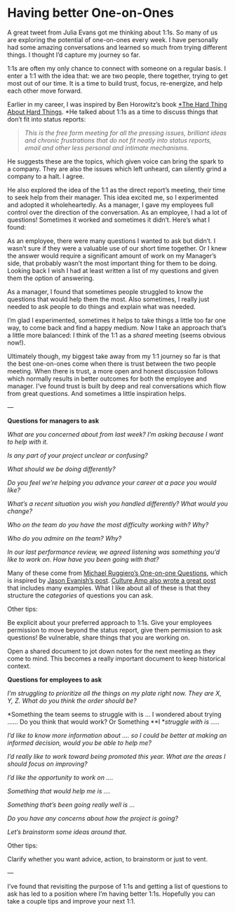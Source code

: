 
# Having better One-on-Ones

A great tweet from Julia Evans got me thinking about 1:1s. So many of us are exploring the potential of one-on-ones every week. I have personally had some amazing conversations and learned so much from trying different things. I thought I’d capture my journey so far.

1:1s are often my only chance to connect with someone on a regular basis. I enter a 1:1 with the idea that: we are two people, there together, trying to get most out of our time. It is a time to build trust, focus, re-energize, and help each other move forward.

Earlier in my career, I was inspired by Ben Horowitz’s book [*The Hard Thing About Hard Things](https://www.amazon.com/Hard-Thing-About-Things-Building/dp/0062273205). *He talked about 1:1s as a time to discuss things that don’t fit into status reports:
> *This is the free form meeting for all the pressing issues, brilliant ideas and chronic frustrations that do not fit neatly into status reports, email and other less personal and intimate mechanisms.*

He suggests these are the topics, which given voice can bring the spark to a company. They are also the issues which left unheard, can silently grind a company to a halt. I agree.

He also explored the idea of the 1:1 as the direct report’s meeting, their time to seek help from their manager. This idea excited me, so I experimented and adopted it wholeheartedly. As a manager, I gave my employees full control over the direction of the conversation. As an employee, I had a lot of questions! Sometimes it worked and sometimes it didn’t. Here’s what I found:

As an employee, there were many questions I wanted to ask but didn’t. I wasn’t sure if they were a valuable use of our short time together. Or I knew the answer would require a significant amount of work on my Manager’s side, that probably wasn’t the most important thing for them to be doing. Looking back I wish I had at least written a list of my questions and given them the option of answering.

As a manager, I found that sometimes people struggled to know the questions that would help them the most. Also sometimes, I really just needed to ask people to do things and explain what was needed.

I’m glad I experimented, sometimes it helps to take things a little too far one way, to come back and find a happy medium. Now I take an approach that’s a little more balanced: I think of the 1:1 as a *shared* meeting (seems obvious now!).

Ultimately though, my biggest take away from my 1:1 journey so far is that the best one-on-ones come when there is trust between the two people meeting. When there is trust, a more open and honest discussion follows which normally results in better outcomes for both the employee and manager. I’ve found trust is built by deep and real conversations which flow from great questions. And sometimes a little inspiration helps.

—

**Questions for managers to ask**

*What are you concerned about from last week? I’m asking because I want to help with it.*

*Is any part of your project unclear or confusing?*

*What should we be doing differently?*

*Do you feel we’re helping you advance your career at a pace you would like?*

*What’s a recent situation you wish you handled differently? What would you change?*

*Who on the team do you have the most difficulty working with? Why?*

*Who do you admire on the team? Why?*

*In our last performance review, we agreed listening was something you’d like to work on. How have you been going with that?*

Many of these come from [Michael Ruggiero’s One-on-one Questions](https://gist.github.com/mjamesruggiero/c17eb4f83789eaa6c835e4984fddb38f), which is inspired by [Jason Evanish’s post](https://jasonevanish.com/2014/05/29/101-questions-to-ask-in-1-on-1s/). [Culture Amp also wrote a great post](https://blog.cultureamp.com/great-one-on-one-meeting-questions) that includes many examples. What I like about all of these is that they structure the *categories* of questions you can ask.

Other tips:

Be explicit about your preferred approach to 1:1s. Give your employees permission to move beyond the status report, give them permission to ask questions! Be vulnerable, share things that you are working on.

Open a shared document to jot down notes for the next meeting as they come to mind. This becomes a really important document to keep historical context.

**Questions for employees to ask**

*I’m struggling to prioritize all the things on my plate right now. They are X, Y, Z. What do you think the order should be?*

*Something the team seems to struggle with is … I wondered about trying …… Do you think that would work? Or Something **I **struggle with is …..*

*I’d like to know more information about …. so I could be better at making an informed decision, would you be able to help me?*

*I’d really like to work toward being promoted this year. What are the areas I should focus on improving?*

*I’d like the opportunity to work on ….*

*Something that would help me is ….*

*Something that’s been going really well is …*

*Do you have any concerns about how the project is going?*

*Let’s brainstorm some ideas around that.*

Other tips:

Clarify whether you want advice, action, to brainstorm or just to vent.

—

I’ve found that revisiting the purpose of 1:1s and getting a list of questions to ask has led to a position where I’m having better 1:1s. Hopefully you can take a couple tips and improve your next 1:1.

